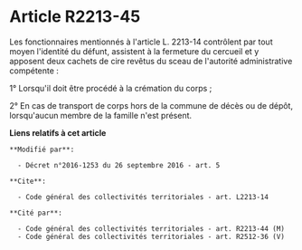 # Article R2213-45

Les fonctionnaires mentionnés à l'article L. 2213-14 contrôlent par tout moyen l'identité du défunt, assistent à la fermeture
du cercueil et y apposent deux cachets de cire revêtus du sceau de l'autorité administrative compétente : 

1° Lorsqu'il doit être procédé à la crémation du corps ; 

2° En cas de transport de corps hors de la commune de décès ou de dépôt, lorsqu'aucun membre de la famille n'est présent.

**Liens relatifs à cet article**

	**Modifié par**:

	  - Décret n°2016-1253 du 26 septembre 2016 - art. 5

	**Cite**:

	  - Code général des collectivités territoriales - art. L2213-14

	**Cité par**:

	  - Code général des collectivités territoriales - art. R2213-44 (M)
	  - Code général des collectivités territoriales - art. R2512-36 (V)

